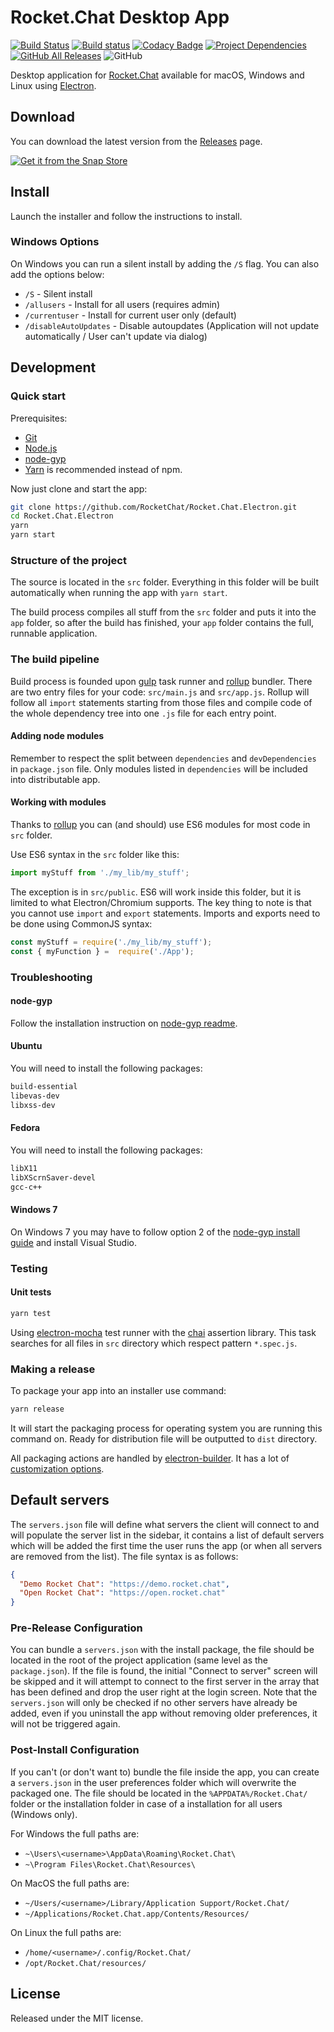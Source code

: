 # Rocket.Chat Desktop App

[![Build Status](https://img.shields.io/travis/RocketChat/Rocket.Chat.Electron/master.svg?logo=travis)](https://travis-ci.org/RocketChat/Rocket.Chat.Electron)
[![Build status](https://img.shields.io/appveyor/ci/RocketChat/rocket-chat-electron/master.svg?logo=appveyor)](https://ci.appveyor.com/project/RocketChat/rocket-chat-electron)
[![Codacy Badge](https://api.codacy.com/project/badge/Grade/3a87141c0a4442809d9a2bff455e3102)](https://www.codacy.com/app/tassoevan/Rocket.Chat.Electron?utm_source=github.com&amp;utm_medium=referral&amp;utm_content=RocketChat/Rocket.Chat.Electron&amp;utm_campaign=Badge_Grade)
[![Project Dependencies](https://david-dm.org/RocketChat/Rocket.Chat.Electron.svg)](https://david-dm.org/RocketChat/Rocket.Chat.Electron)
[![GitHub All Releases](https://img.shields.io/github/downloads/RocketChat/Rocket.Chat.Electron/total.svg)](https://github.com/RocketChat/Rocket.Chat.Electron/releases/latest)
![GitHub](https://img.shields.io/github/license/RocketChat/Rocket.Chat.Electron.svg)

Desktop application for [Rocket.Chat] available for macOS, Windows and Linux
using [Electron].

[Rocket.Chat]: https://github.com/RocketChat/Rocket.Chat
[Electron]: https://electronjs.org/

## Download

You can download the latest version from the [Releases] page.

[Releases]: https://github.com/RocketChat/Rocket.Chat.Electron/releases/latest

[![Get it from the Snap Store](https://snapcraft.io/static/images/badges/en/snap-store-black.svg)](https://snapcraft.io/rocketchat-desktop)

## Install

Launch the installer and follow the instructions to install.

### Windows Options

On Windows you can run a silent install by adding the `/S` flag. You can also
add the options below:

- `/S` - Silent install
- `/allusers` - Install for all users (requires admin)
- `/currentuser` - Install for current user only (default)
- `/disableAutoUpdates` - Disable autoupdates (Application will not update
  automatically / User can't update via dialog)

## Development

### Quick start

Prerequisites:

- [Git](http://git-scm.com/book/en/v2/Getting-Started-Installing-Git)
- [Node.js](https://nodejs.org)
- [node-gyp](https://github.com/nodejs/node-gyp#installation)
- [Yarn](http://yarnpkg.com/) is recommended instead of npm.

Now just clone and start the app:

```sh
git clone https://github.com/RocketChat/Rocket.Chat.Electron.git
cd Rocket.Chat.Electron
yarn
yarn start
```

### Structure of the project

The source is located in the `src` folder. Everything in this folder will be
built automatically when running the app with `yarn start`.

The build process compiles all stuff from the `src` folder and puts it into the
`app` folder, so after the build has finished, your `app` folder contains the
full, runnable application.

### The build pipeline

Build process is founded upon [gulp] task runner and [rollup] bundler. There are
two entry files for your code: `src/main.js` and `src/app.js`. Rollup will
follow all `import` statements starting from those files and compile code of the
whole dependency tree into one `.js` file for each entry point.

[gulp]: https://github.com/gulpjs/gulp
[rollup]: https://github.com/rollup/rollup

#### Adding node modules

Remember to respect the split between `dependencies` and `devDependencies` in
`package.json` file. Only modules listed in `dependencies` will be included into
distributable app.

#### Working with modules

Thanks to [rollup] you can (and should) use ES6 modules for most code in `src`
folder.

[rollup]: https://github.com/rollup/rollup

Use ES6 syntax in the `src` folder like this:

```js
import myStuff from './my_lib/my_stuff';
```

The exception is in `src/public`. ES6 will work inside this folder, but it is
limited to what Electron/Chromium supports. The key thing to note is that you
cannot use `import` and `export` statements. Imports and exports need to be done
using CommonJS syntax:

```js
const myStuff = require('./my_lib/my_stuff');
const { myFunction } =  require('./App');
```

### Troubleshooting

#### node-gyp

Follow the installation instruction on [node-gyp readme].

[node-gyp readme]: https://github.com/nodejs/node-gyp#installation

#### Ubuntu

You will need to install the following packages:

```sh
build-essential
libevas-dev
libxss-dev
```

#### Fedora

You will need to install the following packages:

```sh
libX11
libXScrnSaver-devel
gcc-c++
```

#### Windows 7

On Windows 7 you may have to follow option 2 of the [node-gyp install guide]
and install Visual Studio.

[node-gyp install guide]: https://github.com/nodejs/node-gyp#installation

### Testing

#### Unit tests

```sh
yarn test
```

Using [electron-mocha] test runner with the [chai] assertion library. This task
searches for all files in `src` directory which respect pattern `*.spec.js`.

[electron-mocha]: https://github.com/jprichardson/electron-mocha
[chai]: http://chaijs.com/api/assert/

### Making a release

To package your app into an installer use command:

```sh
yarn release
```

It will start the packaging process for operating system you are running this
command on. Ready for distribution file will be outputted to `dist` directory.

All packaging actions are handled by [electron-builder]. It has a lot of
[customization options].

[electron-builder]: https://github.com/electron-userland/electron-builder
[customization options]: https://github.com/electron-userland/electron-builder/wiki/Options

## Default servers

The `servers.json` file will define what servers the client will connect to and
will populate the server list in the sidebar, it contains a list of default
servers which will be added the first time the user runs the app (or when all
servers are removed from the list).
The file syntax is as follows:

```json
{
  "Demo Rocket Chat": "https://demo.rocket.chat",
  "Open Rocket Chat": "https://open.rocket.chat"
}
```

### Pre-Release Configuration

You can bundle a `servers.json` with the install package, the file should be
located in the root of the project application (same level as the
`package.json`). If the file is found, the initial "Connect to server" screen
will be skipped and it will attempt to connect to the first server in the array
that has been defined and drop the user right at the login screen. Note that the
`servers.json` will only be checked if no other servers have already be added,
even if you uninstall the app without removing older preferences, it will not be
triggered again.

### Post-Install Configuration

If you can't (or don't want to) bundle the file inside the app, you can create a
`servers.json` in the user preferences folder which will overwrite the packaged
one. The file should be located in the `%APPDATA%/Rocket.Chat/` folder or the
installation folder in case of a installation for all users (Windows only).

For Windows the full paths are:

- `~\Users\<username>\AppData\Roaming\Rocket.Chat\`
- `~\Program Files\Rocket.Chat\Resources\`

On MacOS the full paths are:

- `~/Users/<username>/Library/Application Support/Rocket.Chat/`
- `~/Applications/Rocket.Chat.app/Contents/Resources/`

On Linux the full paths are:

- `/home/<username>/.config/Rocket.Chat/`
- `/opt/Rocket.Chat/resources/`

## License

Released under the MIT license.
